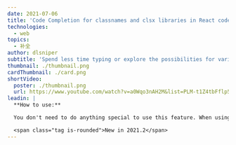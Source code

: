 ```yaml
---
date: 2021-07-06
title: 'Code Completion for classnames and clsx libraries in React code'
technologies:
  - web
topics:
  - 补全
author: dlsniper
subtitle: 'Spend less time typing or explore the possibilities for various CSS class names in React aps'
thumbnail: ./thumbnail.png
cardThumbnail: ./card.png
shortVideo:
  poster: ./thumbnail.png
  url: https://www.youtube.com/watch?v=a0Wqo3nAH2M&list=PLM-t1Z4tbFflp57RnfgjXOdpOg6fLhs_q&index=10
leadin: |
  **How to use:**

  You don't need to do anything special to use this feature. When using the _classnames_ and _clsx_ libraries, the IDE will show completion suggestions for your CSS classes and resolve all symbols in string literals and properties with literal names.

  <span class="tag is-rounded">New in 2021.2</span>
---
```


